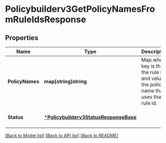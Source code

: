 # Policybuilderv3GetPolicyNamesFromRuleIdsResponse

## Properties
Name | Type | Description | Notes
------------ | ------------- | ------------- | -------------
**PolicyNames** | **map[string]string** | Map where key is the the rule id and value is the policy name that uses that rule id. | [optional] [default to null]
**Status** | [***Policybuilderv3StatusResponseBase**](policybuilderv3StatusResponseBase.md) |  | [optional] [default to null]

[[Back to Model list]](../README.md#documentation-for-models) [[Back to API list]](../README.md#documentation-for-api-endpoints) [[Back to README]](../README.md)

